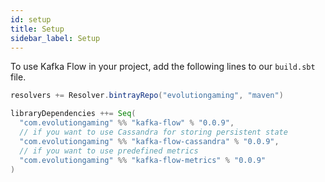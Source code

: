 ```yaml
---
id: setup
title: Setup
sidebar_label: Setup
---
```


To use Kafka Flow in your project, add the following lines to our `build.sbt`
file.

```scala
resolvers += Resolver.bintrayRepo("evolutiongaming", "maven")

libraryDependencies ++= Seq(
  "com.evolutiongaming" %% "kafka-flow" % "0.0.9",
  // if you want to use Cassandra for storing persistent state
  "com.evolutiongaming" %% "kafka-flow-cassandra" % "0.0.9",
  // if you want to use predefined metrics
  "com.evolutiongaming" %% "kafka-flow-metrics" % "0.0.9"
)
```
